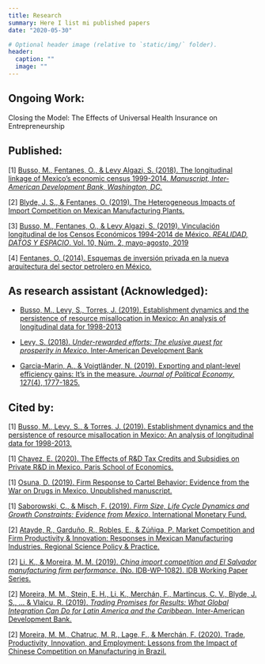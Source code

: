 ```yaml
---
title: Research
summary: Here I list mi published papers
date: "2020-05-30"

# Optional header image (relative to `static/img/` folder).
header:
  caption: ""
  image: ""
---
```


## Ongoing Work:

Closing the Model: The Effects of Universal Health Insurance on Entrepreneurship

## Published:

  [1] [Busso, M., Fentanes, O., & Levy Algazi, S. (2018). The longitudinal linkage of Mexico’s economic census 1999-2014. *Manuscript, Inter-American Development Bank, Washington, DC.*](https://publications.iadb.org/en/longitudinal-linkage-mexicos-economic-census-1999-2014)

  [2] [Blyde, J. S., & Fentanes, O. (2019). The Heterogeneous Impacts of Import Competition on Mexican Manufacturing Plants.](https://publications.iadb.org/publications/english/document/The_Heterogeneous_Impacts_of_Import_Competition_on_Mexican_Manufacturing_Plants_en.pdf)

  [3] [Busso, M., Fentanes, O., & Levy Algazi, S. (2019). Vinculación longitudinal de los Censos Económicos 1994-2014 de México. *REALIDAD, DATOS Y ESPACIO*. Vol. 10, Núm. 2, mayo-agosto, 2019](https://rde.inegi.org.mx/index.php/2019/08/20/vinculacion-longitudinal-de-los-censos-economicos-1994-2014-de-mexico/)

  [4] [Fentanes, O. (2014). Esquemas de inversión privada en la nueva arquitectura del sector petrolero en México.](http://repositorio-digital.cide.edu/handle/11651/2503)

## As research assistant (Acknowledged):

-  [Busso, M., Levy, S., Torres, J. (2019). Establishment dynamics and the persistence of resource misallocation in Mexico: An analysis of longitudinal data for 1998-2013](http://jesicatorres.com/wp-content/uploads/2020/03/PaperDynamics-v1.pdf)

-  [Levy, S. (2018). *Under-rewarded efforts: The elusive quest for prosperity in Mexico*. Inter-American Development Bank](https://publications.iadb.org/publications/english/document/Under-Rewarded_Efforts_The_Elusive_Quest_for_Prosperity_in_Mexico.pdf)

-  [Garcia-Marin, A., & Voigtländer, N. (2019). Exporting and plant-level efficiency gains: It’s in the measure. *Journal of Political Economy*, 127(4), 1777-1825.](https://www.journals.uchicago.edu/doi/abs/10.1086/701607)


## Cited by:

  [1] [Busso, M., Levy, S., & Torres, J. (2019). Establishment dynamics and the persistence of resource misallocation in Mexico: An analysis of longitudinal data for 1998-2013.](http://jesicatorres.com/)

  [1] [Chavez, E. (2020). The Effects of R&D Tax Credits and Subsidies on Private R&D in Mexico. Paris School of Economics.](https://halshs.archives-ouvertes.fr/halshs-02652063/document)

  [1] [Osuna, D. (2019). Firm Response to Cartel Behavior: Evidence from the War on Drugs in Mexico. Unpublished manuscript.](https://www.res.org.uk/resources-page/removing-leadership-of-criminal-organisations.html?fbclid=IwAR2Qwg7WY2f1XJjj1nUhrjTZkEfjx8Gv831P9PcBFthCSN0lNbQYAG6FIfo)

  [1] [Saborowski, C., & Misch, F. (2019). *Firm Size, Life Cycle Dynamics and Growth Constraints: Evidence from Mexico*. International Monetary Fund.](https://www.imf.org/en/Publications/WP/Issues/2018/05/15/Resource-Misallocation-and-Productivity-Evidence-from-Mexico-45837)

  [2] [Atayde, R., Garduño, R., Robles, E., & Zúñiga, P. Market Competition and Firm Productivity & Innovation: Responses in Mexican Manufacturing Industries. Regional Science Policy & Practice.](https://rsaiconnect.onlinelibrary.wiley.com/doi/abs/10.1111/rsp3.12417)

  [2] [Li, K., & Moreira, M. M. (2019). *China import competition and El Salvador manufacturing firm performance*. (No. IDB-WP-1082). IDB Working Paper Series.](https://publications.iadb.org/en/china-import-competition-and-el-salvador-manufacturing-firm-performance)

  [2] [Moreira, M. M., Stein, E. H., Li, K., Merchán, F., Martincus, C. V., Blyde, J. S., ... & Vlaicu, R. (2019). *Trading Promises for Results: What Global Integration Can Do for Latin America and the Caribbean*. Inter-American Development Bank.](https://flagships.iadb.org/en/DIA2019/trading-promises-for-results)

  [2] [Moreira, M. M., Chatruc, M. R., Lage, F., & Merchán, F. (2020). Trade, Productivity, Innovation, and Employment: Lessons from the Impact of Chinese Competition on Manufacturing in Brazil.](https://publications.iadb.org/publications/english/document/Trade-Productivity-Innovation-and-Employment-Lessons-from-the-Impact-of-Chinese-Competition-on-Manufacturing-in-Brazil.pdf)
